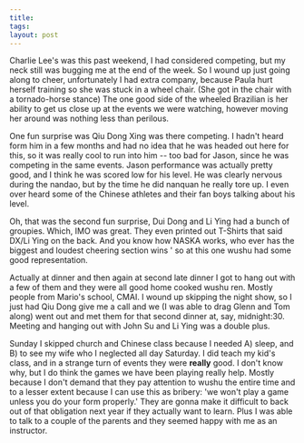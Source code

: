 ```yaml
---
title: 
tags: 
layout: post
---
```

Charlie Lee's was this past weekend, I had considered competing, but my neck still was bugging me at the end of the week.  So I wound up just going along to cheer, unfortunately  I had extra company, because Paula hurt herself training so she was stuck in a wheel chair.  (She got in the chair with a tornado-horse stance) The one good side of the wheeled Brazilian is her ability to get us close up at the events we were watching, however moving her around was nothing less than perilous. 



One fun surprise was Qiu Dong Xing was there competing.  I hadn't heard form him in a few months and had no idea that he was headed out here for this, so it was really cool to run into him -- too bad for Jason, since he was competing in the same events.    Jason performance was actually pretty good, and I think he was scored low for his level.  He was clearly nervous during the nandao, but by the time he did nanquan he really tore up.  I even over heard some of the Chinese athletes and their fan boys talking about his level.  



Oh, that was the second fun surprise, Dui Dong and Li Ying had a bunch of groupies.  Which, IMO was great.  They even printed out T-Shirts that said DX/Li Ying on the back.  And you know how NASKA works, who ever has the biggest and loudest cheering section wins ' so at this one wushu had some good representation.  



Actually at dinner and then again at second late dinner I got to hang out with a few of them and they were all good home cooked wushu ren.  Mostly people from Mario's school, CMAI. I wound up skipping the night show, so I just had Qiu Dong give me a call and we (I was able to drag Glenn and Tom along) went out and met them for that second dinner at, say, midnight:30.  Meeting and hanging out with John Su and Li Ying was a double plus. 



<!--This tournament was good to go to and watch, I didn't have to deal with any disappointment (competing w/ QDX and Jason), and I was able to get that proper inspirational kick in the ass that my training needed. -->



Sunday I skipped church and Chinese class because I needed A) sleep, and B) to see my wife who I neglected all day Saturday.  I did teach my kid's class, and in a strange turn of events they were **really** good.  I don't know why, but I do think the games we have been playing really help.  Mostly because I don't demand that they pay attention to wushu the entire time and to a lesser extent because I can use this as bribery: 'we won't play a game unless you do your form properly.' They are gonna make it difficult to back out of that obligation next year if they actually want to learn.  Plus I was able to talk to a couple of the parents and they seemed happy with me as an instructor.  


